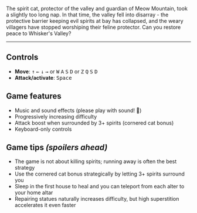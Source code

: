 The spirit cat, protector of the valley and guardian of Meow Mountain, took a slightly too long nap. In that time, the 
valley fell into disarray - the protective barrier keeping evil spirits at bay has collapsed, and the weary villagers 
have stopped worshiping their feline protector. Can you restore peace to Whisker's Valley?

---

## Controls

- **Move**: <kbd>↑</kbd> <kbd>←</kbd> <kbd>↓</kbd> <kbd>→</kbd> or
  <kbd>W</kbd> <kbd>A</kbd> <kbd>S</kbd> <kbd>D</kbd> or
  <kbd>Z</kbd> <kbd>Q</kbd> <kbd>S</kbd> <kbd>D</kbd>
- **Attack/activate**: <kbd>Space</kbd>

## Game features

- Music and sound effects (please play with sound! 🎵)
- Progressively increasing difficulty
- Attack boost when surrounded by 3+ spirits (cornered cat bonus)
- Keyboard-only controls

## Game tips _(spoilers ahead)_

- The game is not about killing spirits; running away is often the best strategy
- Use the cornered cat bonus strategically by letting 3+ spirits surround you
- Sleep in the first house to heal and you can teleport from each alter to your home altar
- Repairing statues naturally increases difficulty, but high superstition accelerates it even faster